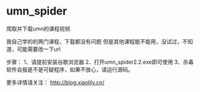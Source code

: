 # umn_spider
 爬取并下载umn的课程视频
 
我自己学的的两门课程，下载都没有问题
但是其他课程能不能用，没试过，不知道，可能需要改一下url

步骤：
1、请提前安装谷歌浏览器
2、打开umn_spider2.2.exe即可使用
3、杀毒软件会报是不是可疑程序，如果不放心，请运行源码。

更多详情请关注：
http://blog.xiaolily.cn/

